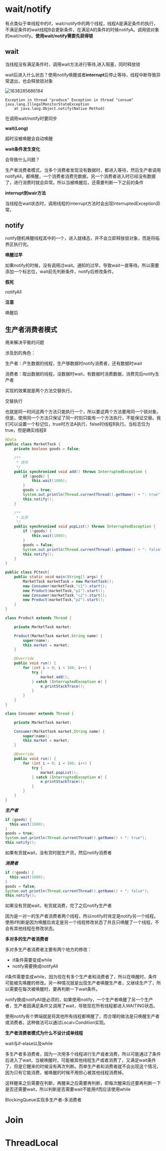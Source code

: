 # wait/notify

有点类似于单线程中的if，wait/notify中的两个线程，线程A是满足条件的执行，不满足条件的wait线程B会更新条件，在满足A的条件的时候notifyA。调用锁对象的wait/notify。**使用wait/notify需要先获得锁**



## **wait**

当线程没有满足条件时，调用wait方法进行等待,进入阻塞，同时释放锁

wait后进入什么状态？使用notify唤醒或者**interrupt**后停止等待，线程中断导致异常退出，也会释放锁对象

![1638285686184](..\..\..\\img\1638285686184.png)







```
Exception in thread "produce" Exception in thread "consum" java.lang.IllegalMonitorStateException
	at java.lang.Object.notify(Native Method)
```



在调用wait/notify时要同步

**wait(Long)**

超时没被唤醒会自动唤醒



**wait条件发生变化**

会导致什么问题？



生产者消费者模式，当多个消费者发现没有数据时，都进入等待，然后生产者调用notifyAll，都唤醒，一个消费者消费完数据，另一个消费者进入时已经没有数据了，进行消费时就会异常。所以当被唤醒后，还需要判断一下之前的条件



**interrupt到wair方法**

当线程在wait状态时，调用线程的interrupt方法时会出现InterruptedException异常。



## **notify**

notify随机唤醒线程其中的一个，进入就绪态，并不会立即释放锁对象，而是将临界区执行完。



**唤醒过早**

如果notify的时候，没有调用过wait。通知的过早，导致wait一直等待。所以需要添加一个标志位，wait前先判断条件，notify后修改条件。



**假死**





notifyAll



**注意**

唤醒后



## 生产者消费者模式

用来解决平衡的问题

涉及到的角色：

生产者：产生数据的线程，生产够数据时notify消费者，还有数据时wait

消费者：取出数据的线程，没数据时wait，有数据时消费数据，消费完后notify生产者

实现的效果就是两个方法交替执行。

交替执行

也就是同一时间这两个方法只能执行一个，所以要这两个方法要用同一个锁对象。但是，使用同一个方法只保证了同一时刻只能有一个方法执行，不能保证交替。我们可以设置一个标记位，true时方法A执行，false时线程B执行。当标志位为true，但是确实线程B

```java
@Data
public class MarketTask {
    private boolean goods = false;

    /**
     * 进货
     */
    public synchronized void add() throws InterruptedException {
        if (goods) {
            this.wait(1000);
        }
        goods = true;
        System.out.println(Thread.currentThread().getName() + ": true");
        this.notify();
    }

    /**
     * 出货
     */
    public synchronized void popList() throws InterruptedException {
        if (!goods) {
            this.wait(1000);
        }
        goods = false;
        System.out.println(Thread.currentThread().getName() + ": false");
        this.notify();
    }
}
```



```java
public class PCtest{
    public static void main(String[] args) {
        MarketTask marketTask = new MarketTask();
        new Consumer(marketTask,"c1").start();
        new Product(marketTask,"p1").start();
        new Consumer(marketTask,"c2").start();
        new Product(marketTask,"p2").start();
    }
}

class Product extends Thread {

    private MarketTask market;

    Product(MarketTask market,String name) {
        super(name);
        this.market = market;
    }

    @Override
    public void run() {
        for (int i = 0; i < 100; i++) {
            try {
                market.add();
            } catch (InterruptedException e) {
                e.printStackTrace();
            }
        }
    }
}

class Consumer extends Thread {

    private MarketTask market;

    Consumer(MarketTask market,String name) {
        super(name);
        this.market = market;
    }

    @Override
    public void run() {
        for (int i = 0; i < 100; i++) {
            try {
                market.popList();
            } catch (InterruptedException e) {
                e.printStackTrace();
            }
        }
    }
}
```



***生产者***

```java
if (goods) {
  this.wait(1000);
}
goods = true;
System.out.println(Thread.currentThread().getName() + ": true");
this.notify();
```

如果有货就wait，没有货时就生产货，然后notify消费者

***消费者***

```java
if (!goods) {
  this.wait(1000);
}
goods = false;
System.out.println(Thread.currentThread().getName() + ": false");
this.notify();
```

如果没有货就wait，有货就消费，完了之后notify生产者

因为是一对一的生产者消费者两个线程，所以notify时肯定是notify另一个线程。使用if判断是因为唤醒后肯定是另一个线程修改状态了并且只唤醒了一个线程，不会有其他线程在修改状态。





**多对多的生产者消费者**

多对多生产者消费者主要有两个地方的修改：

* if条件需要变成while
* notify需要换成notifyAll

if条件需要变成while，因为现在有多个生产者和消费者了，所以在唤醒时，条件可能被先唤醒的修改。另一种情况就是出现生产者唤醒生产者，又继续生产了，所以需要在每次被唤醒时，要再判断一下wait条件。

notify换成notifyAll是必须的，如果使用notify，一个生产者唤醒了另一个生产者，生产者因满足条件又调用了wait，导致现在所有线程都进入WAITING状态。



使用notify有个弊端就是将其他所有线程都唤醒了，而合理的做法是只唤醒生产者或消费者。这种做法可以通过Local+Condition实现。























































**生产者消费者模式为什么不设计成单线程**







wait与if-elase以及while

多生产者多消费者，因为一次用多个线程进行生产或者消费，所以可能通过了条件后进入了wait，当被唤醒时，可能被其他线程生产或者消费了，又满足wait条件了，但是它醒来的时候没有再次判断。而单生产者和消费者就不会出现这个情况，因为只有它能消费，被唤醒的时候不用担心被其他线程消费掉。

这样醒来之后需要在判断，再醒来之后需要再判断，即每次醒来后还要再判断一下是否还需要wait，所以判断是否需要wait不能用if而应该使用while







































BlockingQueue实现多生产者-多消费者

















# Join





# ThreadLocal